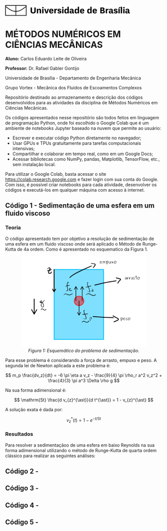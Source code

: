 <img src="Figuras/logo_unb.jpg" alt="descrição da figura" width="400"/>

# MÉTODOS NUMÉRICOS EM CIÊNCIAS MECÂNICAS

**Aluno:** Carlos Eduardo Leite de Oliveira

**Professor:** Dr. Rafael Gabler Gontijo 

Universidade de Brasília - Departamento de Engenharia Mecânica

Grupo Vortex - Mecânica dos Fluidos de Escoamentos Complexos

Repositório destinado ao armazenamento e descrição dos códigos desenvolvidos para as atividades da disciplina de Métodos Numéricos em Ciências Mecânicas.

Os códigos apresentados nesse repositório são todos feitos em linguagem de programação Python, onde foi escolhido o Google Colab que é um ambiente de notebooks Jupyter baseado na nuvem que permite ao usuário: 

- Escrever e executar código Python diretamente no navegador; 
- Usar GPUs e TPUs gratuitamente para tarefas computacionais intensivas; 
- Compartilhar e colaborar em tempo real, como em um Google Docs;
- Acessar bibliotecas como NumPy, pandas, Matplotlib, TensorFlow, etc., sem instalação local.

Para utilizar o Google Colab, basta acessar o site https://colab.research.google.com e fazer login com sua conta do Google. Com isso, é possível criar notebooks para cada atividade, desenvolver os códigos e executá-los em qualquer máquina com acesso à internet.

## Código 1 - Sedimentação de uma esfera em um fluido viscoso

### Teoria
O código apresentado tem por objetivo a resolução de sedimentação de uma esfera em um fluido viscoso onde será aplicado o Método de Runge-Kutta de 4a ordem. Como é apresentado no esquematico da Figura 1.

<p align="center">
  <img src="Figuras/Fig1.png" alt="Minha Figura" width="400"/>
  <br>
  <em>Figura 1: Esquemático do problema de sedimentação.</em>
</p>

Para esse problema é considerando a força de arrasto, empuxo e peso. A segunda lei de Newton aplicada a este problema é:

$$
m_p \frac{dv_z}{dt} = -6 \pi \eta a v_z - \frac{9}{4} \pi \rho_r a^2 v_z^2 + \frac{4}{3} \pi a^3 \Delta \rho g
$$

Na sua forma adimensional é:

$$
\mathrm{St} \frac{d v_{z}^{\ast}}{d t^{\ast}} = 1 - v_{z}^{\ast}
$$

A solução exata é dada por:

$$
v_{z}^{\ast}(t) = 1 - e^{-t/\mathrm{St}}
$$

### Resultados

Para resolver a sedimentaçãoo de uma esfera em baixo Reynolds na sua forma adimensional utilizando o método de Runge-Kutta de quarta ordem clássico para realizar as seguintes análises:






## Código 2 - 

## Código 3 - 

## Código 4 - 

## Código 5 - 


